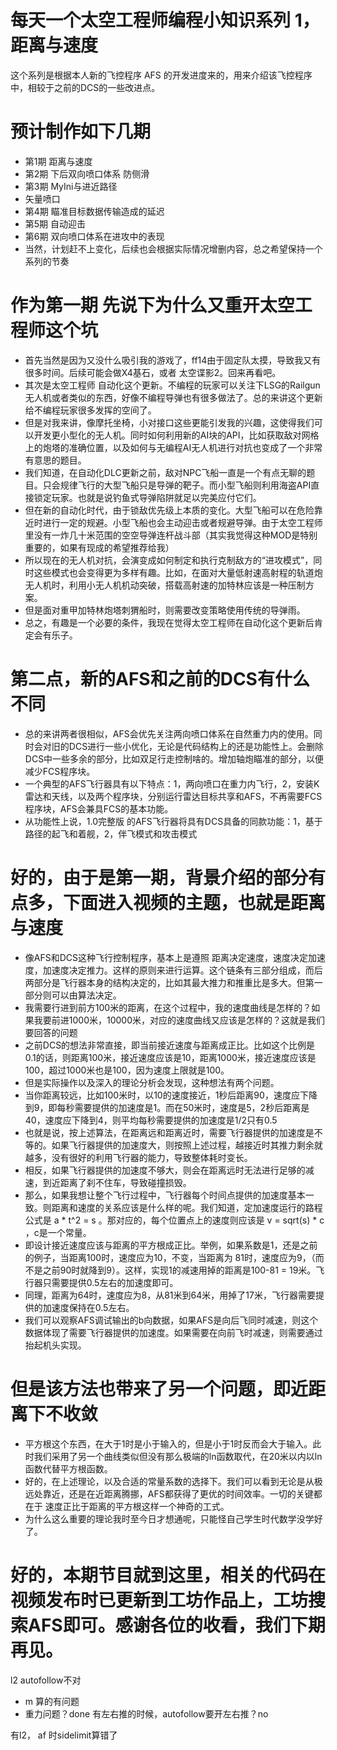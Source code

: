 每天一个太空工程师编程小知识系列 1，距离与速度
================

这个系列是根据本人新的飞控程序 AFS 的开发进度来的，用来介绍该飞控程序中，相较于之前的DCS的一些改进点。

# 预计制作如下几期
- 第1期 距离与速度
- 第2期 下后双向喷口体系 防侧滑
- 第3期 MyIni与进近路径
- 矢量喷口
- 第4期 瞄准目标数据传输造成的延迟
- 第5期 自动迎击
- 第6期 双向喷口体系在进攻中的表现
- 当然，计划赶不上变化，后续也会根据实际情况增删内容，总之希望保持一个系列的节奏

# 作为第一期 先说下为什么又重开太空工程师这个坑
- 首先当然是因为又没什么吸引我的游戏了，ff14由于固定队太摸，导致我又有很多时间。后续可能会做X4基石，或者 太空谍影2。回来再看吧。
- 其次是太空工程师 自动化这个更新。不编程的玩家可以关注下LSG的Railgun无人机或者类似的东西，好像不编程导弹也有很多做法了。总的来讲这个更新给不编程玩家很多发挥的空间了。
- 但是对我来讲，像摩托坐椅，小对接口这些更能引发我的兴趣，这使得我们可以开发更小型化的无人机。同时如何利用新的AI块的API，比如获取敌对网格上的炮塔的准确位置，以及如何与无编程AI无人机进行对抗也变成了一个非常有意思的题目。
- 我们知道，在自动化DLC更新之前，敌对NPC飞船一直是一个有点无聊的题目。只会规律飞行的大型飞船只是导弹的靶子。而小型飞船则利用海盗API直接锁定玩家。也就是说钓鱼式导弹陷阱就足以完美应付它们。
- 但在新的自动化时代，由于锁敌优先级上本质的变化。大型飞船可以在危险靠近时进行一定的规避。小型飞船也会主动迎击或者规避导弹。由于太空工程师里没有一炸几十米范围的空空导弹连杆战斗部（其实我觉得这种MOD是特别重要的，如果有现成的希望推荐给我）
- 所以现在的无人机对抗，会演变成如何制定和执行克制敌方的“进攻模式”，同时这些模式也会变得更为多样有趣。比如，在面对大量低射速高射程的轨道炮无人机时，利用小无人机机动突破，搭载高射速的加特林应该是一种压制方案。
- 但是面对重甲加特林炮塔刺猬船时，则需要改变策略使用传统的导弹雨。
- 总之，有趣是一个必要的条件，我现在觉得太空工程师在自动化这个更新后肯定会有乐子。

# 第二点，新的AFS和之前的DCS有什么不同
- 总的来讲两者很相似，AFS会优先关注两向喷口体系在自然重力内的使用。同时会对旧的DCS进行一些小优化，无论是代码结构上的还是功能性上。会删除DCS中一些多余的部分，比如双足行走控制啥的。增加轴炮瞄准的部分，以便减少FCS程序块。
- 一个典型的AFS飞行器具有以下特点：1，两向喷口在重力内飞行，2，安装K雷达和天线，以及两个程序块，分别运行雷达目标共享和AFS，不再需要FCS程序块，AFS会兼具FCS的基本功能。
- 从功能性上说，1.0完整版 的AFS飞行器将具有DCS具备的同款功能：1，基于路径的起飞和着舰，2，伴飞模式和攻击模式

# 好的，由于是第一期，背景介绍的部分有点多，下面进入视频的主题，也就是距离与速度
- 像AFS和DCS这种飞行控制程序，基本上是遵照 距离决定速度，速度决定加速度，加速度决定推力。这样的原则来进行运算。这个链条有三部分组成，而后两部分是飞行器本身的结构决定的，比如其最大推力和推重比是多大。但第一部分则可以由算法决定。
- 我需要行进到前方100米的距离，在这个过程中，我的速度曲线是怎样的？如果我要前进1000米，10000米，对应的速度曲线又应该是怎样的？这就是我们要回答的问题
- 之前DCS的想法非常直接，即当前接近速度与距离成正比。比如这个比例是0.1的话，则距离100米，接近速度应该是10，距离1000米，接近速度应该是100，超过1000米也是100，因为速度上限就是100。
- 但是实际操作以及深入的理论分析会发现，这种想法有两个问题。
- 当你距离较远，比如100米时，以10的速度接近，1秒后距离90，速度应下降到9，即每秒需要提供的加速度是1。而在50米时，速度是5，2秒后距离是40，速度应下降到4，则平均每秒需要提供的加速度是1/2只有0.5
- 也就是说，按上述算法，在距离远和距离近时，需要飞行器提供的加速度是不等的。如果飞行器提供的加速度大，则按照上述过程，越接近时其推力剩余就越多，没有很好的利用飞行器的能力，导致整体耗时变长。
- 相反，如果飞行器提供的加速度不够大，则会在距离远时无法进行足够的减速，到近距离了刹不住车，导致碰撞损毁。
- 那么，如果我想让整个飞行过程中，飞行器每个时间点提供的加速度基本一致。则距离和速度的关系应该是什么样的呢。我们知道，定加速度运行的路程公式是 a * t^2 = s 。那对应的，每个位置点上的速度则应该是 v = sqrt(s) * c ，c是一个常量。
- 即设计接近速度应该与距离的平方根成正比。举例，如果系数是1，还是之前的例子，当距离100时，速度应为10，不变，当距离为 81时，速度应为9，（而不是之前90时就降到9）。这样，实现1的减速用掉的距离是100-81 = 19米。飞行器只需要提供0.5左右的加速度即可。
- 同理，距离为64时，速度应为8，从81米到64米，用掉了17米，飞行器需要提供的加速度保持在0.5左右。
- 我们可以观察AFS调试输出的b向数据，如果AFS是向后飞同时减速，则这个数据体现了需要飞行器提供的加速度。如果需要在向前飞时减速，则需要通过抬起机头实现。

# 但是该方法也带来了另一个问题，即近距离下不收敛
- 平方根这个东西，在大于1时是小于输入的，但是小于1时反而会大于输入。此时我们采用了另一个曲线类似但没有那么极端的ln函数取代，在20米以内以ln函数代替平方根函数。
- 好的，在上述理论，以及合适的常量系数的选择下。我们可以看到无论是从极远处靠近，还是在近距离腾挪，AFS都获得了更优的时间效率。一切的关键都在于 速度正比于距离的平方根这样一个神奇的工式。
- 为什么这么重要的理论我时至今日才想通呢，只能怪自己学生时代数学没学好了。

# 好的，本期节目就到这里，相关的代码在视频发布时已更新到工坊作品上，工坊搜索AFS即可。感谢各位的收看，我们下期再见。


l2 autofollow不对
 - m 算的有问题
 - 重力问题？done
有左右推的时候，autofollow要开左右推？no

有l2， af 时sidelimit算错了